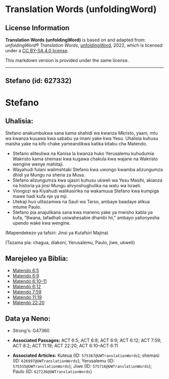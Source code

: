 # Translation Words (unfoldingWord)

## License Information

**Translation Words (unfoldingWord)** is based on and adapted from: _unfoldingWord® Translation Words_, [unfoldingWord](https://unfoldingword.org/utw), 2022, which is licensed under a [CC BY-SA 4.0 license](https://creativecommons.org/licenses/by-sa/4.0/legalcode.en).

This markdown version is provided under the same license.



--------------------------------

## Stefano (id: 627332)

Stefano
=======

Uhalisia:
---------

Stefano anakumbukwa sana kama shahidi wa kwanza Mkristo, yaani, mtu wa kwanza kuuawa kwa sababu ya imani yake kwa Yesu. Uhalisia kuhusu maisha yake na kifo chake yameandikwa katika kitabu cha Matendo.

* Stefano aliteuliwa na Kanisa la kwanza huko Yerusalemu kuhudumia Wakristo kama shemasi kwa kugawa chakula kwa wajane na Wakristo wengine wenye mahitaji.
* Wayahudi fulani walimshtaki Stefano kwa uwongo kwamba alizungumza dhidi ya Mungu na sheria za Musa.
* Stefano alizungumza kwa ujasiri kuhusu ukweli wa Yesu Masihi, akianza na historia ya jinsi Mungu alivyoshughulika na watu wa Israeli.
* Viongozi wa Kiyahudi walikasirika na wakamuua Stefano kwa kumpiga mawe hadi kufa nje ya mji.
* Utekaji huo ulitazamwa na Sauli wa Tarso, ambaye baadaye alikua mtume Paulo.
* Stefano pia anajulikana sana kwa maneno yake ya mwisho kabla ya kufa, "Bwana, tafadhali usiwahesabie dhambi hii," ambayo yalionyesha upendo wake kwa wengine.

(Mapendekezo ya tafsiri: Jinsi ya Kutafsiri Majina)

(Tazama pia: chagua, diakoni, Yerusalemu, Paulo, jiwe, ukweli)

Marejeleo ya Biblia:
--------------------

* [Matendo 6:5](https://ref.ly/Acts6:5)
* [Matendo 6:9](https://ref.ly/Acts6:9)
* [Matendo 6:10–11](https://ref.ly/Acts6:10-Acts6:11)
* [Matendo 6:12](https://ref.ly/Acts6:12)
* [Matendo 7:59](https://ref.ly/Acts7:59)
* [Matendo 11:19](https://ref.ly/Acts11:19)
* [Matendo 22:20](https://ref.ly/Acts22:20)

Data ya Neno:
-------------

* Strong's: G47360

* **Associated Passages:** ACT 6:5; ACT 6:8; ACT 6:9; ACT 6:12; ACT 7:59; ACT 8:2; ACT 11:19; ACT 22:20; ACT 6:10–ACT 6:11
* **Associated Articles:** Kuteua (ID: `575367@UWTranslationWords`); shemasi (ID: `626997@UWTranslationWords`); Yerusalemu (ID: `575555@UWTranslationWords`); Jiwe (ID: `575716@UWTranslationWords`); Paulo (ID: `627236@UWTranslationWords`)

